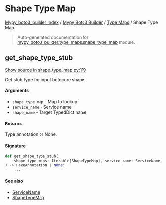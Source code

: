 # Shape Type Map

[Mypy_boto3_builder Index](../../README.md#mypy_boto3_builder-index) /
[Mypy Boto3 Builder](../index.md#mypy-boto3-builder) /
[Type Maps](./index.md#type-maps) /
Shape Type Map

> Auto-generated documentation for [mypy_boto3_builder.type_maps.shape_type_map](https://github.com/youtype/mypy_boto3_builder/blob/main/mypy_boto3_builder/type_maps/shape_type_map.py) module.

## get_shape_type_stub

[Show source in shape_type_map.py:119](https://github.com/youtype/mypy_boto3_builder/blob/main/mypy_boto3_builder/type_maps/shape_type_map.py#L119)

Get stub type for input botocore shape.

#### Arguments

- `shape_type_map` - Map to lookup
- `service_name` - Service name
- `shape_name` - Target TypedDict name

#### Returns

Type annotation or None.

#### Signature

```python
def get_shape_type_stub(
    shape_type_maps: Iterable[ShapeTypeMap], service_name: ServiceName, shape_name: str
) -> FakeAnnotation | None:
    ...
```

#### See also

- [ServiceName](../service_name.md#servicename)
- [ShapeTypeMap](#shapetypemap)



